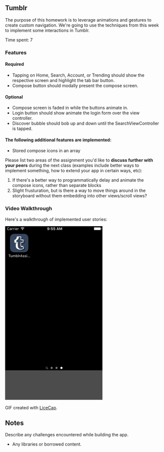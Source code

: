 ## Tumblr

The purpose of this homework is to leverage animations and gestures to create custom navigation. We're going to use the techniques from this week to implement some interactions in Tumblr.

Time spent: 7

### Features

#### Required

* Tapping on Home, Search, Account, or Trending should show the respective screen and highlight the tab bar button.
* Compose button should modally present the compose screen.

#### Optional

* Compose screen is faded in while the buttons animate in.
* Login button should show animate the login form over the view controller.
* Discover bubble should bob up and down until the SearchViewController is tapped.

#### The following **additional** features are implemented:

* Stored compose icons in an array

Please list two areas of the assignment you'd like to **discuss further with your peers** during the next class (examples include better ways to implement something, how to extend your app in certain ways, etc):

1. If there's a better way to programmatically delay and animate the compose icons, rather than separate blocks
2. Slight frusturation, but is there a way to move things around in the storyboard without them embedding into other views/scroll views?

### Video Walkthrough

Here's a walkthrough of implemented user stories:

<img src='tumblr-walkthrough.gif' title='Tumblr Walkthrough' width='' alt='Tumbl Walkthrough' />

GIF created with [LiceCap](http://www.cockos.com/licecap/).

## Notes

Describe any challenges encountered while building the app.

* Any libraries or borrowed content.
